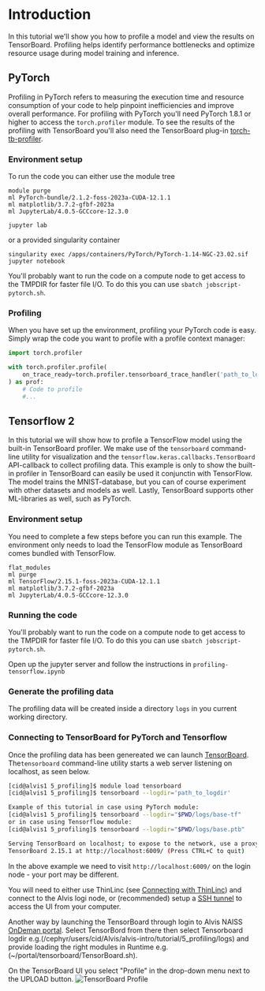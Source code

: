 # Introduction
In this tutorial we'll show you how to profile a model and view the results on
TensorBoard. Profiling helps identify performance bottlenecks and optimize resource usage during model training and inference.

## PyTorch
Profiling in PyTorch refers to measuring the execution time and resource consumption of 
your code to help pinpoint inefficiencies and improve overall performance.
For profiling with PyTorch you'll need PyTorch 1.8.1 or higher to access the
`torch.profiler` module. To see the results of the profiling with TensorBoard
you'll also need the TensorBoard plug-in
[torch-tb-profiler](https://github.com/pytorch/kineto/tree/main/tb_plugin).

### Environment setup
To run the code you can either use the module tree
```
module purge
ml PyTorch-bundle/2.1.2-foss-2023a-CUDA-12.1.1
ml matplotlib/3.7.2-gfbf-2023a
ml JupyterLab/4.0.5-GCCcore-12.3.0

jupyter lab
```
or a provided singularity container
```
singularity exec /apps/containers/PyTorch/PyTorch-1.14-NGC-23.02.sif jupyter notebook 
```

You'll probably want to run the code on a compute node to get access to the
TMPDIR for faster file I/O. To do this you can use
`sbatch jobscript-pytorch.sh`.

### Profiling
When you have set up the environment, profiling your PyTorch code is easy.
Simply wrap the code you want to profile with a profile context manager:
```python
import torch.profiler

with torch.profiler.profile(
    on_trace_ready=torch.profiler.tensorboard_trace_handler('path_to_logdir'),
) as prof:
    # Code to profile
    #...
```

## Tensorflow 2
In this tutorial we will show how to profile a TensorFlow model using the
built-in TensorBoard profiler.  We make use of the `tensorboard` command-line
utility for visualization and the `tensorflow.keras.callbacks.TensorBoard`
API-callback to collect profiling data. This example is only to show the built-in profiler
in TensorBoard can easily be used it conjunctin with TensorFlow. The model trains the
MNIST-database, but you can of course experiment with other datasets and models
as well. Lastly, TensorBoard supports other ML-libraries as well, such as PyTorch.

### Environment setup
You need to complete a few steps before you can run this example. The environment only
needs to load the TensorFlow module as TensorBoard comes bundled with TensorFlow.

```
flat_modules
ml purge
ml TensorFlow/2.15.1-foss-2023a-CUDA-12.1.1
ml matplotlib/3.7.2-gfbf-2023a
ml JupyterLab/4.0.5-GCCcore-12.3.0
```

### Running the code
You'll probably want to run the code on a compute node to get access to the
TMPDIR for faster file I/O. To do this you can use
`sbatch jobscript-pytorch.sh`.

Open up the jupyter server and follow the instructions in `profiling-tensorflow.ipynb`

### Generate the profiling data
The profiling data will be created inside a directory `logs` in you current
working directory.


### Connecting to TensorBoard for PyTorch and Tensorflow
Once the profiling data has been genereated we can launch [TensorBoard](https://www.c3se.chalmers.se/documentation/applications/tensorboard/).
The`tensorboard` command-line utility starts a web server listening on
localhost, as seen below. 
```bash
[cid@alvis1 5_profiling]$ module load tensorboard
[cid@alvis1 5_profiling]$ tensorboard --logdir='path_to_logdir'

Example of this tutorial in case using PyTorch module:
[cid@alvis1 5_profiling]$ tensorboard --logdir="$PWD/logs/base-tf"
or in case using Tensorflow module:
[cid@alvis1 5_profiling]$ tensorboard --logdir="$PWD/logs/base.ptb"

Serving TensorBoard on localhost; to expose to the network, use a proxy or pass --bind_all
TensorBoard 2.15.1 at http://localhost:6009/ (Press CTRL+C to quit)
```

In the above example we need to visit `http://localhost:6009/` on the login
node - your port may be different.

You will need to either use ThinLinc (see 
[Connecting with ThinLinc](https://alvis1.c3se.chalmers.se:300/))
and connect to the Alvis logi node, or (recommended) setup a [SSH tunnel](https://www.c3se.chalmers.se/documentation/connecting/#use-ssh-tunnel-to-access-services) to access the UI from your computer.

Another way by launching the TensorBoard through login to Alvis NAISS [OnDeman portal](https://portal.c3se.chalmers.se).
Select TensorBord from there then select Tensorboard logdir e.g.(/cephyr/users/cid/Alvis/alvis-intro/tutorial/5_profiling/logs) and provide loading the right modules in Runtime e.g. (~/portal/tensorboard/TensorBoard.sh).


On the TensorBoard UI you select "Profile" in the drop-down menu next to the UPLOAD button.
![TensorBoard Profile](tb_profile.png)
